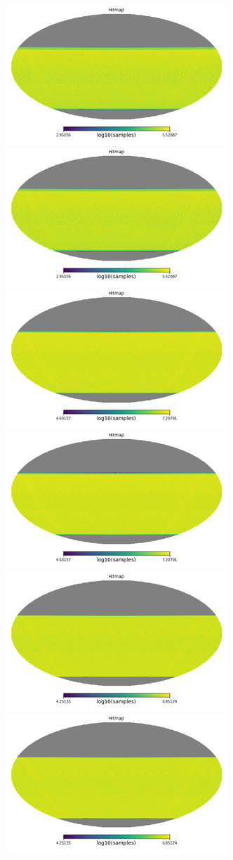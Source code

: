![](hitmap_LFL1_chile_1_of_1.png)
![](hitmap_LFL2_chile_1_of_1.png)
![](hitmap_MFL1_chile_1_of_1.png)
![](hitmap_MFL2_chile_1_of_1.png)
![](hitmap_HFL1_chile_1_of_1.png)
![](hitmap_HFL2_chile_1_of_1.png)

